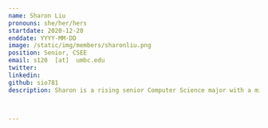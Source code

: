 ```yaml
---
name: Sharon Liu
pronouns: she/her/hers
startdate: 2020-12-20
enddate: YYYY-MM-DD
image: /static/img/members/sharonliu.png
position: Senior, CSEE
email: s120  [at]  umbc.edu
twitter: 
linkedin: 
github: sio781
description: Sharon is a rising senior Computer Science major with a minor in Psychology. She enjoys applying her knowledge to other fields to branch out and learn.



---
```

